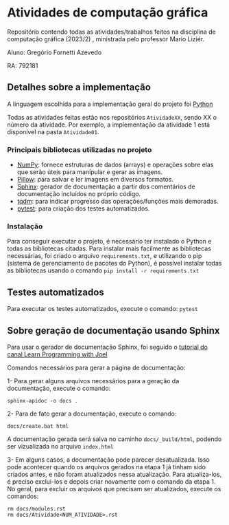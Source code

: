 # Atividades de computação gráfica

Repositório contendo todas as atividades/trabalhos feitos na disciplina de computação gráfica (2023/2) , ministrada pelo professor Mario Liziér.

Aluno: Gregório Fornetti Azevedo

RA: 792181

## Detalhes sobre a implementação

A linguagem escolhida para a implementação geral do projeto foi [Python](https://www.python.org/)

Todas as atividades feitas estão nos repositórios `AtividadeXX`, sendo XX o número da atividade. Por exemplo, a implementação da atividade 1 está disponível na pasta `Atividade01`.

### Principais bibliotecas utilizadas no projeto

- [NumPy](https://numpy.org/): fornece estruturas de dados (arrays) e operações sobre elas que serão úteis para manipular e gerar as imagens.
- [Pillow](https://pypi.org/project/Pillow/): para salvar e ler imagens em diversos formatos.
- [Sphinx](https://www.sphinx-doc.org/pt_BR/master/): gerador de documentação a partir dos comentários de documentação incluídos no próprio código.
- [tqdm](https://tqdm.github.io/): para indicar progresso das operações/funções mais demoradas.
- [pytest](https://docs.pytest.org/en/7.4.x/): para criação dos testes automatizados.

### Instalação

Para conseguir executar o projeto, é necessário ter instalado o Python e todas as bibliotecas citadas. Para instalar mais facilmente as bibliotecas necessárias, foi criado o arquivo `requirements.txt`, e utilizando o pip (sistema de gerenciamento de pacotes do Python), é possível instalar todas as bibliotecas usando o comando `pip install -r requirements.txt`

## Testes automatizados

Para executar os testes automatizados, execute o comando: `pytest`

## Sobre geração de documentação usando Sphinx

Para usar o gerador de documentação Sphinx, foi seguido o [tutorial do canal Learn Programming with Joel](https://www.youtube.com/watch?v=BWIrhgCAae0)

Comandos necessários para gerar a página de documentação:

1- Para gerar alguns arquivos necessários para a geração da documentação, execute o comando:

```
sphinx-apidoc -o docs .
```

2- Para de fato gerar a documentação, execute o comando:

```
docs/create.bat html
```

A documentação gerada será salva no caminho `docs/_build/html`, podendo ser vizualizada no arquivo `index.html`

3- Em alguns casos, a documentação pode parecer desatualizada. Isso pode acontecer quando os arquivos gerados na etapa 1 já tinham sido criados antes,
e não foram atualizados nessa atualização. Para atualiza-los, é preciso exclui-los e depois criar novamente com o comando da etapa 1. No geral,
para excluir os arquivos que precisam ser atualizados, execute os comandos:

```
rm docs/modules.rst
rm docs/Atividade<NUM_ATIVIDADE>.rst
```
